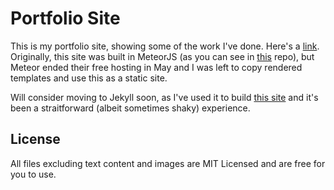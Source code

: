 # Portfolio Site
This is my portfolio site, showing some of the work I've done. Here's a [link](http://vincentliaw.me). Originally, this site was built in MeteorJS (as you can see in [this](https://github.com/liawesomesaucer/portfolio) repo), but Meteor ended their free hosting in May and I was left to copy rendered templates and use this as a static site. 

Will consider moving to Jekyll soon, as I've used it to build [this site](http://designucsd.org) and it's been a straitforward (albeit sometimes shaky) experience.

## License
All files excluding text content and images are MIT Licensed and are free for you to use.